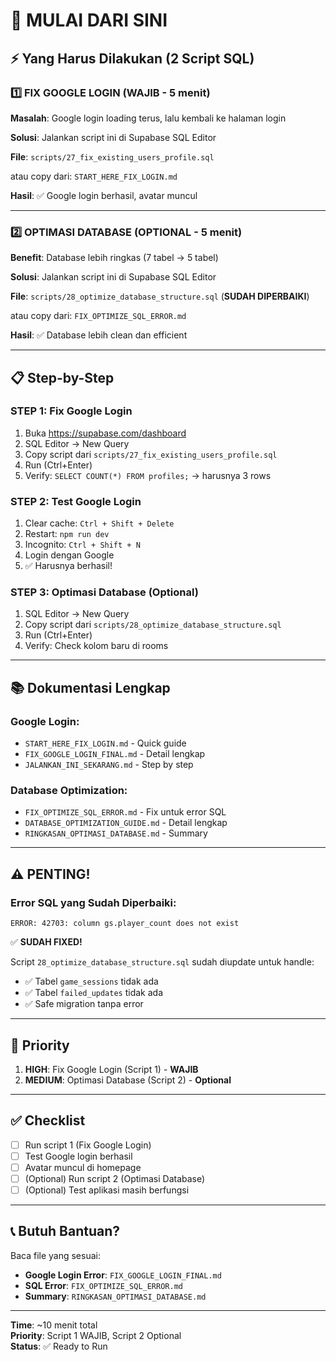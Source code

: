 # 🚀 MULAI DARI SINI

## ⚡ Yang Harus Dilakukan (2 Script SQL)

### 1️⃣ **FIX GOOGLE LOGIN** (WAJIB - 5 menit)

**Masalah**: Google login loading terus, lalu kembali ke halaman login

**Solusi**: Jalankan script ini di Supabase SQL Editor

**File**: `scripts/27_fix_existing_users_profile.sql`

atau copy dari: `START_HERE_FIX_LOGIN.md`

**Hasil**: ✅ Google login berhasil, avatar muncul

---

### 2️⃣ **OPTIMASI DATABASE** (OPTIONAL - 5 menit)

**Benefit**: Database lebih ringkas (7 tabel → 5 tabel)

**Solusi**: Jalankan script ini di Supabase SQL Editor

**File**: `scripts/28_optimize_database_structure.sql` (**SUDAH DIPERBAIKI**)

atau copy dari: `FIX_OPTIMIZE_SQL_ERROR.md`

**Hasil**: ✅ Database lebih clean dan efficient

---

## 📋 Step-by-Step

### STEP 1: Fix Google Login

1. Buka https://supabase.com/dashboard
2. SQL Editor → New Query
3. Copy script dari `scripts/27_fix_existing_users_profile.sql`
4. Run (Ctrl+Enter)
5. Verify: `SELECT COUNT(*) FROM profiles;` → harusnya 3 rows

### STEP 2: Test Google Login

1. Clear cache: `Ctrl + Shift + Delete`
2. Restart: `npm run dev`
3. Incognito: `Ctrl + Shift + N`
4. Login dengan Google
5. ✅ Harusnya berhasil!

### STEP 3: Optimasi Database (Optional)

1. SQL Editor → New Query
2. Copy script dari `scripts/28_optimize_database_structure.sql`
3. Run (Ctrl+Enter)
4. Verify: Check kolom baru di rooms

---

## 📚 Dokumentasi Lengkap

### Google Login:

- `START_HERE_FIX_LOGIN.md` - Quick guide
- `FIX_GOOGLE_LOGIN_FINAL.md` - Detail lengkap
- `JALANKAN_INI_SEKARANG.md` - Step by step

### Database Optimization:

- `FIX_OPTIMIZE_SQL_ERROR.md` - Fix untuk error SQL
- `DATABASE_OPTIMIZATION_GUIDE.md` - Detail lengkap
- `RINGKASAN_OPTIMASI_DATABASE.md` - Summary

---

## ⚠️ PENTING!

### Error SQL yang Sudah Diperbaiki:

```
ERROR: 42703: column gs.player_count does not exist
```

✅ **SUDAH FIXED!**

Script `28_optimize_database_structure.sql` sudah diupdate untuk handle:

- ✅ Tabel `game_sessions` tidak ada
- ✅ Tabel `failed_updates` tidak ada
- ✅ Safe migration tanpa error

---

## 🎯 Priority

1. **HIGH**: Fix Google Login (Script 1) - **WAJIB**
2. **MEDIUM**: Optimasi Database (Script 2) - **Optional**

---

## ✅ Checklist

- [ ] Run script 1 (Fix Google Login)
- [ ] Test Google login berhasil
- [ ] Avatar muncul di homepage
- [ ] (Optional) Run script 2 (Optimasi Database)
- [ ] (Optional) Test aplikasi masih berfungsi

---

## 📞 Butuh Bantuan?

Baca file yang sesuai:

- **Google Login Error**: `FIX_GOOGLE_LOGIN_FINAL.md`
- **SQL Error**: `FIX_OPTIMIZE_SQL_ERROR.md`
- **Summary**: `RINGKASAN_OPTIMASI_DATABASE.md`

---

**Time**: ~10 menit total  
**Priority**: Script 1 WAJIB, Script 2 Optional  
**Status**: ✅ Ready to Run
